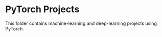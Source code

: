 # PyTorch Projects

This folder contains machine-learning and deep-learning projects using PyTorch.

